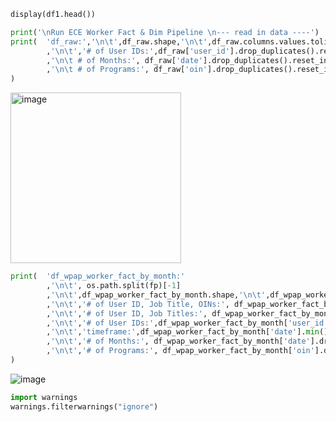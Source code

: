 ```python
display(df1.head())
```

```python
print('\nRun ECE Worker Fact & Dim Pipeline \n--- read in data ----')
print(  'df_raw:','\n\t',df_raw.shape,'\n\t',df_raw.columns.values.tolist()
        ,'\n\t','# of User IDs:',df_raw['user_id'].drop_duplicates().reset_index(drop=True).shape[0]
        ,'\n\t # of Months:', df_raw['date'].drop_duplicates().reset_index(drop=True).shape[0]
        ,'\n\t # of Programs:', df_raw['oin'].drop_duplicates().reset_index(drop=True).shape[0]
)
```
<img width="273" alt="image" src="https://user-images.githubusercontent.com/42124199/215791057-baf1741f-9d24-4369-96bc-6e5eb08314cf.png">

```python
print(  'df_wpap_worker_fact_by_month:'
        ,'\n\t', os.path.split(fp)[-1]
        ,'\n\t',df_wpap_worker_fact_by_month.shape,'\n\t',df_wpap_worker_fact_by_month.columns.values.tolist()
        ,'\n\t','# of User ID, Job Title, OINs:', df_wpap_worker_fact_by_month[['user_id','job_title','oin']].drop_duplicates().reset_index(drop=True).shape[0]
        ,'\n\t','# of User ID, Job Titles:', df_wpap_worker_fact_by_month[['user_id','job_title']].drop_duplicates().reset_index(drop=True).shape[0]
        ,'\n\t','# of User IDs:',df_wpap_worker_fact_by_month['user_id'].drop_duplicates().reset_index(drop=True).shape[0]
        ,'\n\t','timeframe:',df_wpap_worker_fact_by_month['date'].min(),'-',df_wpap_worker_fact_by_month['date'].max()
        ,'\n\t','# of Months:', df_wpap_worker_fact_by_month['date'].drop_duplicates().reset_index(drop=True).shape[0]
        ,'\n\t','# of Programs:', df_wpap_worker_fact_by_month['oin'].drop_duplicates().reset_index(drop=True).shape[0]
)
```
![image](https://user-images.githubusercontent.com/42124199/217353954-bede66fc-1efa-47f4-bdb2-d160e2f48f9a.png)

```python
import warnings
warnings.filterwarnings("ignore")
```

